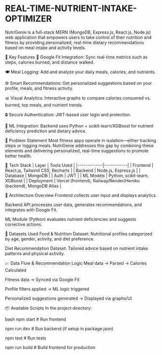 # REAL-TIME-NUTRIENT-INTAKE-OPTIMIZER
NutriGenie is a full-stack MERN (MongoDB, Express.js, React.js, Node.js) web application that empowers users to take control of their nutrition and fitness by providing personalized, real-time dietary recommendations based on meal intake and activity levels.

🚀 Key Features
🔗 Google Fit Integration: Sync real-time metrics such as steps, calories burned, and distance walked.

🍽️ Meal Logging: Add and analyze your daily meals, calories, and nutrients.

⚙️ Smart Recommendations: Get personalized suggestions based on your profile, meals, and fitness activity.

📊 Visual Analytics: Interactive graphs to compare calories consumed vs. burned, top meals, and nutrient trends.

🔒 Secure Authentication: JWT-based user login and protection.

🤖 ML Integration: Backend uses Python + scikit-learn/XGBoost for nutrient deficiency prediction and dietary advice.

📌 Problem Statement
Most fitness apps operate in isolation—either tracking steps or logging meals. NutriGenie addresses this gap by combining these elements and delivering personalized, real-time suggestions to promote better health.

📂 Tech Stack
| Layer       | Tools Used |
|-------------|------------|
| Frontend    | React.js, Tailwind CSS, Recharts |
| Backend     | Node.js, Express.js |
| Database    | MongoDB |
| Auth        | JWT |
| ML Models   | Python, scikit-learn, XGBoost |
| Deployment  | Vercel (frontend), Railway/Render/Heroku (backend), MongoDB Atlas |

📐 Architecture Overview
Frontend collects user input and displays analytics.

Backend API processes user data, generates recommendations, and integrates with Google Fit.

ML Module (Python) evaluates nutrient deficiencies and suggests corrective actions.

🧪 Datasets Used
Food & Nutrition Dataset: Nutritional profiles categorized by age, gender, activity, and diet preference.

Diet Recommendation Dataset: Tailored advice based on nutrient intake patterns and physical activity.

📈 Data Flow & Recommendation Logic
Meal data → Parsed → Calories Calculated

Fitness data → Synced via Google Fit

Profile filters applied → ML logic triggered

Personalized suggestions generated → Displayed via graphs/UI

📦 Available Scripts
In the project directory:

bash
npm start           # Run frontend

npm run dev         # Run backend (if setup in package.json)

npm test            # Run tests

npm run build       # Build frontend for production
